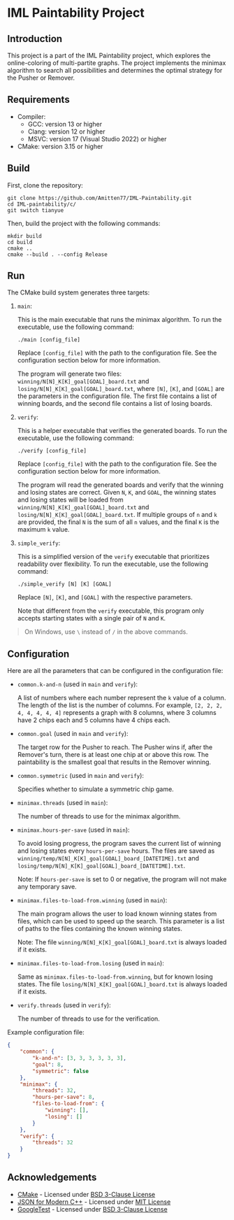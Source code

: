 # IML Paintability Project

## Introduction
This project is a part of the IML Paintability project, which explores the online-coloring of multi-partite graphs.
The project implements the minimax algorithm to search all possibilities and determines the optimal strategy for the Pusher or Remover.

## Requirements
- Compiler:
  - GCC: version 13 or higher
  - Clang: version 12 or higher
  - MSVC: version 17 (Visual Studio 2022) or higher
- CMake: version 3.15 or higher

## Build
First, clone the repository:
```shell
git clone https://github.com/Amitten77/IML-Paintability.git
cd IML-paintability/c/
git switch tianyue
```

Then, build the project with the following commands:
```shell
mkdir build
cd build
cmake ..
cmake --build . --config Release
```

## Run
The CMake build system generates three targets:

1. `main`:

    This is the main executable that runs the minimax algorithm.
    To run the executable, use the following command:
    ```shell
    ./main [config_file]
    ```
    Replace `[config_file]` with the path to the configuration file.
    See the configuration section below for more information.

    The program will generate two files: `winning/N[N]_K[K]_goal[GOAL]_board.txt` and `losing/N[N]_K[K]_goal[GOAL]_board.txt`,
    where `[N]`, `[K]`, and `[GOAL]` are the parameters in the configuration file.
    The first file contains a list of winning boards, and the second file contains a list of losing boards.

2. `verify`:

    This is a helper executable that verifies the generated boards.
    To run the executable, use the following command:
    ```shell
    ./verify [config_file]
    ```
    Replace `[config_file]` with the path to the configuration file.
    See the configuration section below for more information.

    The program will read the generated boards and verify that the winning and losing states are correct.
    Given `N`, `K`, and `GOAL`, the winning states and losing states will be loaded from `winning/N[N]_K[K]_goal[GOAL]_board.txt` and `losing/N[N]_K[K]_goal[GOAL]_board.txt`.
    If multiple groups of `n` and `k` are provided, the final `N` is the sum of all `n` values, and the final `K` is the maximum `k` value.

3. `simple_verify`:

    This is a simplified version of the `verify` executable that prioritizes readability over flexibility.
    To run the executable, use the following command:
    ```shell
    ./simple_verify [N] [K] [GOAL]
    ```
    Replace `[N]`, `[K]`, and `[GOAL]` with the respective parameters.

    Note that different from the `verify` executable, this program only accepts starting states with a single pair of `N` and `K`.

> On Windows, use `\` instead of `/` in the above commands.

## Configuration
Here are all the parameters that can be configured in the configuration file:
- `common.k-and-n` (used in `main` and `verify`):

    A list of numbers where each number represent the `k` value of a column. The length of the list is the number of columns.
    For example, `[2, 2, 2, 4, 4, 4, 4, 4]` represents a graph with 8 columns, where 3 columns have 2 chips each and 5 columns have 4 chips each.

- `common.goal` (used in `main` and `verify`):

    The target row for the Pusher to reach. The Pusher wins if, after the Remover's turn, there is at least one chip at or above this row.
    The paintability is the smallest goal that results in the Remover winning.

- `common.symmetric` (used in `main` and `verify`):

    Specifies whether to simulate a symmetric chip game.

- `minimax.threads` (used in `main`):

    The number of threads to use for the minimax algorithm.

- `minimax.hours-per-save` (used in `main`):

    To avoid losing progress, the program saves the current list of winning and losing states every `hours-per-save` hours.
    The files are saved as `winning/temp/N[N]_K[K]_goal[GOAL]_board_[DATETIME].txt` and `losing/temp/N[N]_K[K]_goal[GOAL]_board_[DATETIME].txt`.

    Note: If `hours-per-save` is set to 0 or negative, the program will not make any temporary save.

- `minimax.files-to-load-from.winning` (used in `main`):

    The main program allows the user to load known winning states from files, which can be used to speed up the search.
    This parameter is a list of paths to the files containing the known winning states.

    Note: The file `winning/N[N]_K[K]_goal[GOAL]_board.txt` is always loaded if it exists.

- `minimax.files-to-load-from.losing` (used in `main`):

    Same as `minimax.files-to-load-from.winning`, but for known losing states. The file `losing/N[N]_K[K]_goal[GOAL]_board.txt` is always loaded if it exists.

- `verify.threads` (used in `verify`):

    The number of threads to use for the verification.

Example configuration file:
```json
{
    "common": {
        "k-and-n": [3, 3, 3, 3, 3, 3],
        "goal": 8,
        "symmetric": false
    },
    "minimax": {
        "threads": 32,
        "hours-per-save": 8,
        "files-to-load-from": {
            "winning": [],
            "losing": []
        }
    },
    "verify": {
        "threads": 32
    }
}
```

## Acknowledgements
- [CMake](https://cmake.org/) - Licensed under [BSD 3-Clause License](https://cmake.org/licensing/)
- [JSON for Modern C++](https://json.nlohmann.me/) - Licensed under [MIT License](https://json.nlohmann.me/home/license/)
- [GoogleTest](https://google.github.io/googletest) - Licensed under [BSD 3-Clause License](https://github.com/google/googletest/blob/main/LICENSE)
